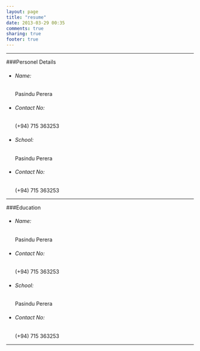 ```yaml
---
layout: page
title: "resume"
date: 2013-03-29 00:35
comments: true
sharing: true
footer: true
---
```

<hr/>

###Personel Details
<div class="row-fluid">
  <div class="span6">
    <ul class="project-info">
      <li><h6>Name:</h6> Pasindu Perera</li>
      <li><h6>Contact No:</h6> (+94) 715 363253</li>
    </ul>
  </div>
  <div class="span6">
    <ul class="project-info">
      <li><h6>School:</h6> Pasindu Perera</li>
      <li><h6>Contact No:</h6> (+94) 715 363253</li>
    </ul>
  </div>
</div>
<hr/>

###Education
<div class="row-fluid">
  <div class="span6">
    <ul class="project-info">
      <li><h6>Name:</h6> Pasindu Perera</li>
      <li><h6>Contact No:</h6> (+94) 715 363253</li>
    </ul>
  </div>
  <div class="span6">
    <ul class="project-info">
      <li><h6>School:</h6> Pasindu Perera</li>
      <li><h6>Contact No:</h6> (+94) 715 363253</li>
    </ul>
  </div>
</div>
<hr/>
